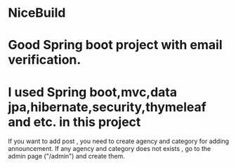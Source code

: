 # NiceBuild
# Good Spring boot project with email verification.
# I used Spring boot,mvc,data jpa,hibernate,security,thymeleaf and etc. in this project
If you want to add post , you need to create agency and category for adding announcement.
If any agency and category does not exists , go to the admin page ("/admin") and create them.
